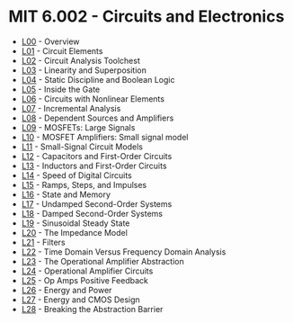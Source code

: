 # MIT 6.002 - Circuits and Electronics

* [L00][L00] - Overview
* [L01][L01] - Circuit Elements
* [L02][L02] - Circuit Analysis Toolchest
* [L03][L03] - Linearity and Superposition
* [L04][L04] - Static Discipline and Boolean Logic
* [L05][L05] - Inside the Gate
* [L06][L06] - Circuits with Nonlinear Elements
* [L07][L07] - Incremental Analysis
* [L08][L08] - Dependent Sources and Amplifiers
* [L09][L09] - MOSFETs: Large Signals
* [L10][L10] - MOSFET Amplifiers: Small signal model
* [L11][L11] - Small-Signal Circuit Models
* [L12][L12] - Capacitors and First-Order Circuits
* [L13][L13] - Inductors and First-Order Circuits
* [L14][L14] - Speed of Digital Circuits
* [L15][L15] - Ramps, Steps, and Impulses
* [L16][L16] - State and Memory
* [L17][L17] - Undamped Second-Order Systems
* [L18][L18] - Damped Second-Order Systems
* [L19][L19] - Sinusoidal Steady State
* [L20][L20] - The Impedance Model
* [L21][L21] - Filters
* [L22][L22] - Time Domain Versus Frequency Domain Analysis
* [L23][L23] - The Operational Amplifier Abstraction
* [L24][L24] - Operational Amplifier Circuits
* [L25][L25] - Op Amps Positive Feedback
* [L26][L26] - Energy and Power
* [L27][L27] - Energy and CMOS Design
* [L28][L28] - Breaking the Abstraction Barrier


[L00]: ./Lectures/L00.md
[L01]: ./Lectures/L01.md
[L02]: ./Lectures/L02.md
[L03]: ./Lectures/L03.md
[L04]: ./Lectures/L04.md
[L05]: ./Lectures/L05.md
[L06]: ./Lectures/L06.md
[L07]: ./Lectures/L07.md
[L08]: ./Lectures/L08.md
[L09]: ./Lectures/L09.md
[L10]: ./Lectures/L10.md
[L11]: ./Lectures/L11.md
[L12]: ./Lectures/L12.md
[L13]: ./Lectures/L13.md
[L14]: ./Lectures/L14.md
[L15]: ./Lectures/L15.md
[L16]: ./Lectures/L16.md
[L17]: ./Lectures/L17.md
[L18]: ./Lectures/L18.md
[L19]: ./Lectures/L19.md
[L20]: ./Lectures/L20.md
[L21]: ./Lectures/L21.md
[L22]: ./Lectures/L22.md
[L23]: ./Lectures/L23.md
[L24]: ./Lectures/L24.md
[L25]: ./Lectures/L25.md
[L26]: ./Lectures/L26.md
[L27]: ./Lectures/L27.md
[L28]: ./Lectures/L28.md
